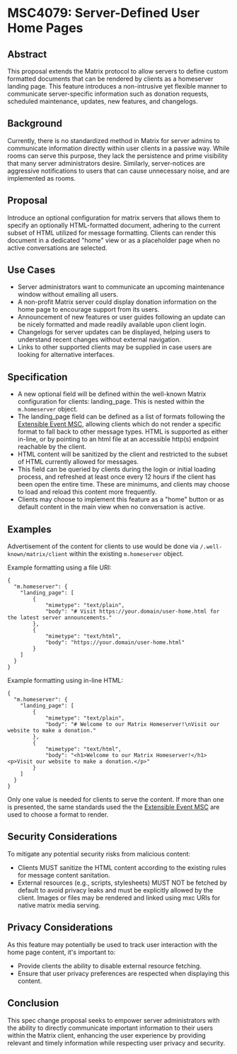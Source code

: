 # MSC4079: Server-Defined User Home Pages

## Abstract 

This proposal extends the Matrix protocol to allow servers to define custom
formatted documents that can be rendered by clients as a homeserver landing page. This feature
introduces a non-intrusive yet flexible manner to communicate server-specific information such as
donation requests, scheduled maintenance, updates, new features, and changelogs.

## Background 

Currently, there is no standardized method in Matrix for server admins to communicate information
directly within user clients in a passive way. While rooms can serve this purpose, they lack the
persistence and prime visibility that many server administrators desire. Similarly, server-notices
are aggressive notifications to users that can cause unnecessary noise, and are implemented as
rooms.

## Proposal 

Introduce an optional configuration for matrix servers that allows them to specify an optionally
HTML-formatted document, adhering to the current subset of HTML utilized for message formatting.
Clients can render this document in a dedicated "home" view or as a placeholder page when no active
conversations are selected.

## Use Cases

- Server administrators want to communicate an upcoming maintenance window without emailing all
  users.
- A non-profit Matrix server could display donation information on the home page to encourage
  support from its users.
- Announcement of new features or user guides following an update can be nicely formatted and made
  readily available upon client login.
- Changelogs for server updates can be displayed, helping users to understand recent changes without
  external navigation.
- Links to other supported clients may be supplied in case users are looking for alternative
  interfaces.

## Specification

- A new optional field will be defined within the well-known Matrix configuration for clients:
  landing_page. This is nested within the `m.homeserver` object.
- The landing_page field can be defined as a list of formats following the [Extensible Event
MSC](https://github.com/matrix-org/matrix-spec-proposals/blob/main/proposals/1767-extensible-events.md),
  allowing clients which do not render a specific format to fall back to other message types. HTML
  is supported as either in-line, or by pointing to an html file at an accessible http(s) endpoint
  reachable by the client.
- HTML content will be sanitized by the client and restricted to the subset of HTML currently
  allowed for messages.
- This field can be queried by clients during the login or initial loading process, and refreshed at
  least once every 12 hours if the client has been open the entire time. These are minimums, and
  clients may choose to load and reload this content more frequently.
- Clients may choose to implement this feature as a "home" button or as default content in the main
  view when no conversation is active.

## Examples

Advertisement of the content for clients to use would be done via `/.well-known/matrix/client`
within the existing `m.homeserver` object.

Example formatting using a file URI:

```
{ 
  "m.homeserver": { 
    "landing_page": [
        {
            "mimetype": "text/plain",
            "body": "# Visit https://your.domain/user-home.html for the latest server announcements."
        },
        {
            "mimetype": "text/html",
            "body": "https://your.domain/user-home.html"
        }
    ]
  }
}
```

Example formatting using in-line HTML:

``` 
{ 
  "m.homeserver": { 
    "landing_page": [
        {
            "mimetype": "text/plain",
            "body": "# Welcome to our Matrix Homeserver!\nVisit our website to make a donation."
        },
        {
            "mimetype": "text/html",
            "body": "<h1>Welcome to our Matrix Homeserver!</h1><p>Visit our website to make a donation.</p>"
        }
    ]
  }
}
```

Only one value is needed for clients to serve the content. If more than one is presented, the same
standards used the the [Extensible Event
MSC](https://github.com/matrix-org/matrix-spec-proposals/blob/main/proposals/1767-extensible-events.md) are used to choose a format to render.

## Security Considerations 

To mitigate any potential security risks from malicious content:

- Clients MUST sanitize the HTML content according to the existing rules for message content
  sanitation.
- External resources (e.g., scripts, stylesheets) MUST NOT be fetched by default to avoid privacy
  leaks and must be explicitly allowed by the client. Images or files may be rendered and linked
  using mxc URIs for native matrix media serving.

## Privacy Considerations 

As this feature may potentially be used to track user interaction with the
home page content, it's important to:

- Provide clients the ability to disable external resource fetching.
- Ensure that user privacy preferences are respected when displaying this content.

## Conclusion 

This spec change proposal seeks to empower server administrators with the ability to
directly communicate important information to their users within the Matrix client, enhancing the
user experience by providing relevant and timely information while respecting user privacy and
security.
